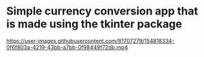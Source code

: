 # Simple currency conversion app that is made using the tkinter package

https://user-images.githubusercontent.com/81707279/154818334-0f6f803a-4219-43bb-a7bb-0f98449f72db.mp4
